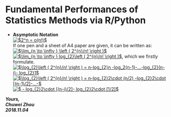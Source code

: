 # Fundamental Performances of Statistics Methods via R/Python

- **Asymptotic Notation**                    
<a href="https://www.codecogs.com/eqnedit.php?latex=$2^n&space;=&space;o(n!)$" target="_blank"><img src="https://latex.codecogs.com/gif.latex?$2^n&space;=&space;o(n!)$" title="$2^n = o(n!)$" /></a>                    
If one pen and a sheet of A4 paper are given, it can be written as:                
<a href="https://www.codecogs.com/eqnedit.php?latex=$\lim_{n&space;\to&space;\infty&space;}&space;\left&space;(&space;2^{n}/n!&space;\right&space;)$" target="_blank"><img src="https://latex.codecogs.com/gif.latex?$\lim_{n&space;\to&space;\infty&space;}&space;\left&space;(&space;2^{n}/n!&space;\right&space;)$" title="$\lim_{n \to \infty } \left ( 2^{n}/n! \right )$" /></a>                      
<a href="https://www.codecogs.com/eqnedit.php?latex=$\lim_{n&space;\to&space;\infty&space;}&space;log_{2}\left&space;(&space;2^{n}/n!&space;\right&space;)$" target="_blank"><img src="https://latex.codecogs.com/gif.latex?$\lim_{n&space;\to&space;\infty&space;}&space;log_{2}\left&space;(&space;2^{n}/n!&space;\right&space;)$" title="$\lim_{n \to \infty } log_{2}\left ( 2^{n}/n! \right )$" /></a>,
which we firstly formulate.           
<a href="https://www.codecogs.com/eqnedit.php?latex=$\log_{2}\left&space;(&space;2^{n}/n!&space;\right&space;)&space;=&space;n-log_{2}n&space;-log_2(n-1)-...-log_{2}(n-i)-&space;log_{2}1$" target="_blank"><img src="https://latex.codecogs.com/gif.latex?$\log_{2}\left&space;(&space;2^{n}/n!&space;\right&space;)&space;=&space;n-log_{2}n&space;-log_2(n-1)-...-log_{2}(n-i)-&space;log_{2}1$" title="$\log_{2}\left ( 2^{n}/n! \right ) = n-log_{2}n -log_2(n-1)-...-log_{2}(n-i)- log_{2}1$" /></a>            
<a href="https://www.codecogs.com/eqnedit.php?latex=$\log_{2}\left&space;(&space;2^{n}/n!&space;\right&space;)&space;=&space;n-log_{2}2\cdot&space;(n/2)&space;-log_{2}2\cdot&space;[(n-1)/2]-...-$" target="_blank"><img src="https://latex.codecogs.com/gif.latex?$\log_{2}\left&space;(&space;2^{n}/n!&space;\right&space;)&space;=&space;n-log_{2}2\cdot&space;(n/2)&space;-log_{2}2\cdot&space;[(n-1)/2]-...-$" title="$\log_{2}\left ( 2^{n}/n! \right ) = n-log_{2}2\cdot (n/2) -log_{2}2\cdot [(n-1)/2]-...-$" /></a>              
<a href="https://www.codecogs.com/eqnedit.php?latex=$&space;-&space;log_{2}2\cdot&space;[(n-i)/2]-&space;log_{2}2\cdot&space;[1/2]$" target="_blank"><img src="https://latex.codecogs.com/gif.latex?$&space;-&space;log_{2}2\cdot&space;[(n-i)/2]-&space;log_{2}2\cdot&space;[1/2]$" title="$ - log_{2}2\cdot [(n-i)/2]- log_{2}2\cdot [1/2]$" /></a>             








 











                    
              

_**Yours,**_             
_**Chuwei Zhou**_             
_**2018.11.04**_
   


       

